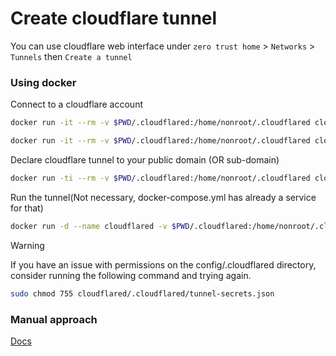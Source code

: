 # Create cloudflare tunnel

You can use cloudflare web interface under `zero trust home` > `Networks` > `Tunnels` then `Create a tunnel`


### Using docker

Connect to a cloudflare account

```bash
docker run -it --rm -v $PWD/.cloudflared:/home/nonroot/.cloudflared cloudflare/cloudflared:latest tunnel login
```

```bash
docker run -it --rm -v $PWD/.cloudflared:/home/nonroot/.cloudflared cloudflare/cloudflared:latest tunnel create my-tunnel
```

Declare cloudflare tunnel to your public domain (OR sub-domain)

```bash
docker run -ti --rm -v $PWD/.cloudflared:/home/nonroot/.cloudflared cloudflare/cloudflared:latest tunnel route dns my-tunnel lab.eliam-lotonga.fr
```

Run the tunnel(Not necessary, docker-compose.yml has already a service for that)

```bash
docker run -d --name cloudflared -v $PWD/.cloudflared:/home/nonroot/.cloudflared cloudflare/cloudflared:latest tunnel run my-tunnel
```

> [!WARNING]
> If you have an issue with permissions on the config/.cloudflared directory,
> consider running the following command and trying again.
```bash
sudo chmod 755 cloudflared/.cloudflared/tunnel-secrets.json
```

### Manual approach

[Docs](https://developers.cloudflare.com/cloudflare-one/connections/connect-networks/get-started/create-remote-tunnel-api/)
